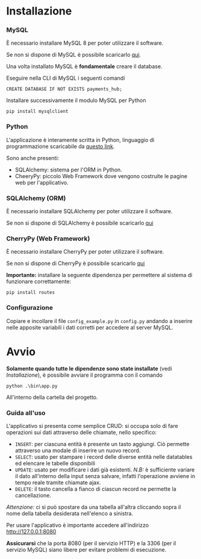 # Installazione

### MySQL

È necessario installare MySQL 8 per poter utilizzare il software.

Se non si dispone di MySQL è possibile scaricarlo [qui](https://dev.mysql.com/downloads/file/?id=544662).

Una volta installato MySQL è **fondamentale** creare il database.

Eseguire nella CLI di MySQL i seguenti comandi

```
CREATE DATABASE IF NOT EXISTS payments_hub;
```

Installare successivamente il modulo MySQL per Python

```
pip install mysqlclient
```

### Python

L'applicazione è interamente scritta in Python, linguaggio di programmazione scaricabile da [questo link](https://www.python.org/downloads/release/python-3135/).

Sono anche presenti:

- SQLAlchemy: sistema per l'ORM in Python.
- CheeryPy: piccolo Web Framework dove vengono costruite le pagine web per l'applicativo.

### SQLAlchemy (ORM)

È necessario installare SQLAlchemy per poter utilizzare il software.

Se non si dispone di SQLAlchemy è possibile scaricarlo [qui](https://docs.sqlalchemy.org/en/20/intro.html#installation)

### CherryPy (Web Framework)

È necessario installare CherryPy per poter utilizzare il software.

Se non si dispone di CherryPy è possibile scaricarlo [qui](https://cherrypy.dev/)

**Importante:** installare la seguente dipendenza per permettere al sistema di funzionare correttamente:

```
pip install routes
```

### Configurazione

Copiare e incollare il file `config_example.py` in `config.py` andando a inserire nelle apposite variabili i dati corretti per accedere al server MySQL.

# Avvio

**Solamente quando tutte le dipendenze sono state installate** (vedi *Installazione*), è possibile avviare il programma con il comando

```
python .\bin\app.py
```

All'interno della cartella del progetto.

### Guida all'uso

L'applicativo si presenta come semplice CRUD: si occupa solo di fare operazioni sui dati attraverso delle chiamate, nello specifico:

- `INSERT`: per ciascuna entità è presente un tasto aggiungi. Ciò permette attraverso una modale di inserire un nuovo record.
- `SELECT`: usato per stampare i record delle diverse entità nelle datatables ed elencare le tabelle disponibili
- `UPDATE`: usato per modificare i dati già esistenti. *N.B:* è sufficiente variare il dato all'interno della input senza salvare, infatti l'operazione avviene in tempo reale tramite chiamate ajax.
- `DELETE`: il tasto cancella a fianco di ciascun record ne permette la cancellazione.

*Attenzione:* ci si può spostare da una tabella all'altra cliccando sopra il nome della tabella desiderata nell'elenco a sinistra.

Per usare l'applicativo è importante accedere all'indirizzo http://127.0.0.1:8080

**Assicurarsi** che la porta 8080 (per il servizio HTTP) e la 3306 (per il servizio MySQL) siano libere per evitare problemi di esecuzione.